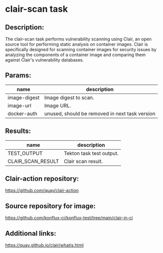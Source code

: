 # clair-scan task

## Description:
The clair-scan task performs vulnerability scanning using Clair, an open source tool for performing static analysis
on container images. Clair is specifically designed for scanning container images for security issues by
analyzing the components of a container image and comparing them against Clair's vulnerability databases.

## Params:

| name         | description                                                    |
|--------------|----------------------------------------------------------------|
| image-digest | Image digest to scan.                                          |
| image-url    | Image URL.                                                     |
| docker-auth  | unused, should be removed in next task version                 |

## Results:

| name              | description              |
|-------------------|--------------------------|
| TEST_OUTPUT | Tekton task test output. |
| CLAIR_SCAN_RESULT | Clair scan result.       |

## Clair-action repository:
https://github.com/quay/clair-action

## Source repository for image:
https://github.com/konflux-ci/konflux-test/tree/main/clair-in-ci

## Additional links:
https://quay.github.io/clair/whatis.html
